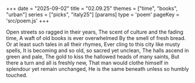 +++
date = "2025-09-02"
title = "02.09.25"
themes = ["time", "books", "urban"]
series = ["picks", "italy25"]
[params]
  type = 'poem'
  pageKey = 'src/poem.js'
+++

Open streets so ragged in their years,
The scent of culture and the fading time,
A waft of old books is ever overwhelmed
By the smell of fresh bread.
Or at least such tales in all their rhymes,
Ever cling to this city like musty spells,
It is becoming and so old, so sacred yet unclean,
The halls ascend in green and pale,
The gold to kiss the hallowed heads of many saints,
But there a turn and all is freshly new,
That man would clothe himself in splendour yet remain unchanged,
He is the same beneath unless so humbly touched.
